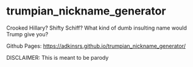 # trumpian_nickname_generator
Crooked Hillary?  Shifty Schiff?  What kind of dumb insulting name would Trump give you?

Github Pages: https://adkinsrs.github.io/trumpian_nickname_generator/

DISCLAIMER: This is meant to be parody
